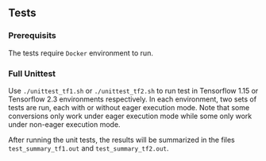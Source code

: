 ## Tests
### Prerequisits
The tests require `Docker` environment to run. 

### Full Unittest
Use `./unittest_tf1.sh` or `./unittest_tf2.sh` to run test in Tensorflow 1.15 or Tensorflow 2.3 environments respectively. In each environment, two sets of tests are run, each with or without eager execution mode. Note that some conversions only work under eager execution mode while some only work under non-eager execution mode. 

After running the unit tests, the results will be summarized in the files `test_summary_tf1.out` and `test_summary_tf2.out`.

